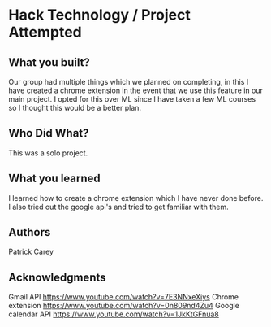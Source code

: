 # Hack Technology / Project Attempted


## What you built? 

Our group had multiple things which we planned on completing, in this I have created a chrome extension in the event that we use this feature in our main project. I opted for this over ML since I have taken a few ML courses so I thought this would be a better plan.


## Who Did What?

This was a solo project.

## What you learned

I learned how to create a chrome extension which I have never done before. I also tried out the google api's and tried to get familiar with them.

## Authors

Patrick Carey

## Acknowledgments

Gmail API
https://www.youtube.com/watch?v=7E3NNxeXiys
Chrome extension
https://www.youtube.com/watch?v=0n809nd4Zu4
Google calendar API
https://www.youtube.com/watch?v=1JkKtGFnua8
